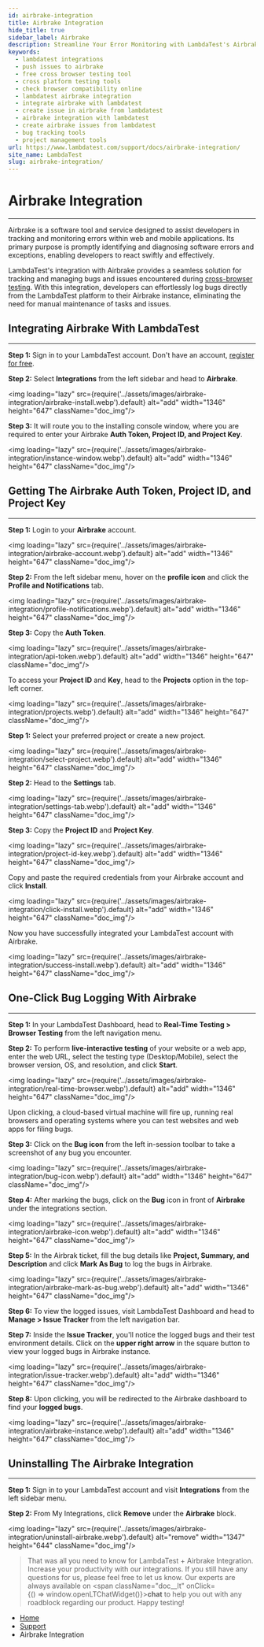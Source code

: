 ```yaml
---
id: airbrake-integration
title: Airbrake Integration
hide_title: true
sidebar_label: Airbrake 
description: Streamline Your Error Monitoring with LambdaTest's Airbrake Integration Documentation. Discover how to seamlessly integrate Airbrake with LambdaTest for efficient bug management and error tracking. Get step-by-step instructions and insights for optimizing your development workflow.
keywords:
  - lambdatest integrations
  - push issues to airbrake
  - free cross browser testing tool
  - cross platform testing tools
  - check browser compatibility online
  - lambdatest airbrake integration
  - integrate airbrake with lambdatest
  - create issue in airbrake from lambdatest
  - airbrake integration with lambdatest
  - create airbrake issues from lambdatest
  - bug tracking tools
  - project management tools
url: https://www.lambdatest.com/support/docs/airbrake-integration/
site_name: LambdaTest
slug: airbrake-integration/
---
```


<script type="application/ld+json"
      dangerouslySetInnerHTML={{ __html: JSON.stringify({
       "@context": "https://schema.org",
        "@type": "BreadcrumbList",
        "itemListElement": [{
          "@type": "ListItem",
          "position": 1,
          "name": "LambdaTest",
          "item": "https://www.lambdatest.com"
        },{
          "@type": "ListItem",
          "position": 2,
          "name": "Support",
          "item": "https://www.lambdatest.com/support/docs/"
        },{
          "@type": "ListItem",
          "position": 3,
          "name": "Airbrake Integration",
          "item": "https://www.lambdatest.com/support/docs/airbrake-integration/"
        }]
      })
    }}
></script>

# Airbrake Integration
***

Airbrake is a software tool and service designed to assist developers in tracking and monitoring errors within web and mobile applications. Its primary purpose is promptly identifying and diagnosing software errors and exceptions, enabling developers to react swiftly and effectively.

<div class="blog__ytframe">
<div class="blog__youtube" data-embed="_amxJrEiMyA">
    <div class="blog__play-button"></div>
</div>
</div>

LambdaTest's integration with Airbrake provides a seamless solution for tracking and managing bugs and issues encountered during [cross-browser testing](https://www.lambdatest.com). With this integration, developers can effortlessly log bugs directly from the LambdaTest platform to their Airbrake instance, eliminating the need for manual maintenance of tasks and issues.

<div className="ytframe"> 
<div className="youtube" data-embed="_amxJrEiMyA">
    <div className="play-button"></div>
</div>
</div>


## Integrating Airbrake With LambdaTest
***

**Step 1:** Sign in to your LambdaTest account. Don't have an account, [register for free](https://accounts.lambdatest.com/register).

**Step 2:** Select **Integrations** from the left sidebar and head to **Airbrake**.

<img loading="lazy" src={require('../assets/images/airbrake-integration/airbrake-install.webp').default} alt="add" width="1346" height="647" className="doc_img"/>

**Step 3:** It will route you to the installing console window, where you are required to enter your Airbrake **Auth Token, Project ID, and Project Key**.

<img loading="lazy" src={require('../assets/images/airbrake-integration/instance-window.webp').default} alt="add" width="1346" height="647" className="doc_img"/>

## Getting The Airbrake Auth Token, Project ID, and Project Key
***

**Step 1:** Login to your **Airbrake** account.

<img loading="lazy" src={require('../assets/images/airbrake-integration/airbrake-account.webp').default} alt="add" width="1346" height="647" className="doc_img"/>

**Step 2:** From the left sidebar menu, hover on the **profile icon** and click the **Profile and Notifications** tab. 

<img loading="lazy" src={require('../assets/images/airbrake-integration/profile-notifications.webp').default} alt="add" width="1346" height="647" className="doc_img"/>

**Step 3:** Copy the **Auth Token**. 

<img loading="lazy" src={require('../assets/images/airbrake-integration/api-token.webp').default} alt="add" width="1346" height="647" className="doc_img"/>

To access your **Project ID** and **Key**, head to the **Projects** option in the top-left corner. 

<img loading="lazy" src={require('../assets/images/airbrake-integration/projects.webp').default} alt="add" width="1346" height="647" className="doc_img"/>

**Step 1:** Select your preferred project or create a new project. 

<img loading="lazy" src={require('../assets/images/airbrake-integration/select-project.webp').default} alt="add" width="1346" height="647" className="doc_img"/>

**Step 2:** Head to the **Settings** tab.

<img loading="lazy" src={require('../assets/images/airbrake-integration/settings-tab.webp').default} alt="add" width="1346" height="647" className="doc_img"/>

**Step 3:** Copy the **Project ID** and **Project Key**. 

<img loading="lazy" src={require('../assets/images/airbrake-integration/project-id-key.webp').default} alt="add" width="1346" height="647" className="doc_img"/>

Copy and paste the required credentials from your Airbrake account and click **Install**. 

<img loading="lazy" src={require('../assets/images/airbrake-integration/click-install.webp').default} alt="add" width="1346" height="647" className="doc_img"/>

Now you have successfully integrated your LambdaTest account with Airbrake. 

<img loading="lazy" src={require('../assets/images/airbrake-integration/success-install.webp').default} alt="add" width="1346" height="647" className="doc_img"/>


## One-Click Bug Logging With Airbrake
***

**Step 1:** In your LambdaTest Dashboard, head to **Real-Time Testing > Browser Testing** from the left navigation menu.

**Step 2:** To perform **live-interactive testing** of your website or a web app, enter the web URL, select the testing type (Desktop/Mobile), select the browser version, OS, and resolution, and click **Start**.

<img loading="lazy" src={require('../assets/images/airbrake-integration/real-time-browser.webp').default} alt="add" width="1346" height="647" className="doc_img"/>

Upon clicking, a cloud-based virtual machine will fire up, running real browsers and operating systems where you can test websites and web apps for filing bugs.

**Step 3:** Click on the **Bug icon** from the left in-session toolbar to take a screenshot of any bug you encounter. 

<img loading="lazy" src={require('../assets/images/airbrake-integration/bug-icon.webp').default} alt="add" width="1346" height="647" className="doc_img"/>

**Step 4:** After marking the bugs, click on the **Bug** icon in front of **Airbrake** under the integrations section.

<img loading="lazy" src={require('../assets/images/airbrake-integration/airbrake-icon.webp').default} alt="add" width="1346" height="647" className="doc_img"/>

**Step 5:** In the Airbrak ticket, fill the bug details like **Project, Summary, and Description** and click **Mark As Bug** to log the bugs in Airbrake.

<img loading="lazy" src={require('../assets/images/airbrake-integration/airbrake-mark-as-bug.webp').default} alt="add" width="1346" height="647" className="doc_img"/>

**Step 6:** To view the logged issues, visit LambdaTest Dashboard and head to **Manage > Issue Tracker** from the left navigation bar.


**Step 7:** Inside the **Issue Tracker**, you'll notice the logged bugs and their test environment details. Click on the **upper right arrow** in the square button to view your logged bugs in Airbrake instance.  

<img loading="lazy" src={require('../assets/images/airbrake-integration/issue-tracker.webp').default} alt="add" width="1346" height="647" className="doc_img"/>

**Step 8:**  Upon clicking, you will be redirected to the Airbrake dashboard to find your **logged bugs**. 

<img loading="lazy" src={require('../assets/images/airbrake-integration/airbrake-instance.webp').default} alt="add" width="1346" height="647" className="doc_img"/>


## Uninstalling The Airbrake Integration

***

**Step 1:** Sign in to your LambdaTest account and visit **Integrations** from the left sidebar menu.

**Step 2:** From My Integrations, click **Remove** under the **Airbrake** block.

<img loading="lazy" src={require('../assets/images/airbrake-integration/uninstall-airbrake.webp').default} alt="remove" width="1347" height="644" className="doc_img"/>

> That was all you need to know for LambdaTest + Airbrake Integration. Increase your productivity with our integrations. If you still have any questions for us, please feel free to let us know. Our experts are always available on <span className="doc__lt" onClick={() => window.openLTChatWidget()}>**chat**</span> to help you out with any roadblock regarding our product. Happy testing!


<nav aria-label="breadcrumbs">
  <ul className="breadcrumbs">
    <li className="breadcrumbs__item">
      <a className="breadcrumbs__link" href="https://www.lambdatest.com">
        Home
      </a>
    </li>
    <li className="breadcrumbs__item">
      <a className="breadcrumbs__link" target="_self" href="https://www.lambdatest.com/support/docs/">
        Support
      </a>
    </li>
    <li className="breadcrumbs__item breadcrumbs__item--active">
      <span className="breadcrumbs__link">
        Airbrake Integration
      </span>
    </li>
  </ul>
</nav>